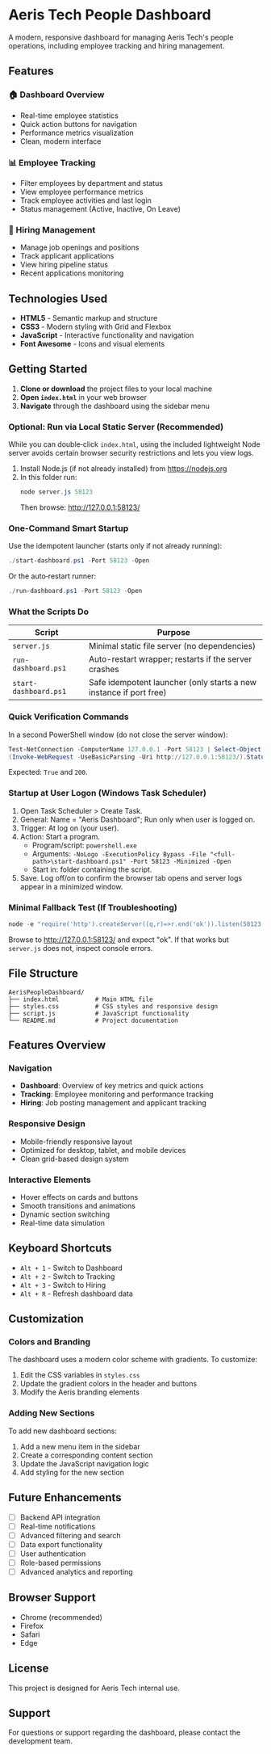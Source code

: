 # Aeris Tech People Dashboard

A modern, responsive dashboard for managing Aeris Tech's people operations, including employee tracking and hiring management.

## Features

### 🏠 Dashboard Overview
- Real-time employee statistics
- Quick action buttons for navigation
- Performance metrics visualization
- Clean, modern interface

### 📊 Employee Tracking
- Filter employees by department and status
- View employee performance metrics
- Track employee activities and last login
- Status management (Active, Inactive, On Leave)

### 👥 Hiring Management
- Manage job openings and positions
- Track applicant applications
- View hiring pipeline status
- Recent applications monitoring

## Technologies Used

- **HTML5** - Semantic markup and structure
- **CSS3** - Modern styling with Grid and Flexbox
- **JavaScript** - Interactive functionality and navigation
- **Font Awesome** - Icons and visual elements

## Getting Started

1. **Clone or download** the project files to your local machine
2. **Open `index.html`** in your web browser
3. **Navigate** through the dashboard using the sidebar menu

### Optional: Run via Local Static Server (Recommended)
While you can double‑click `index.html`, using the included lightweight Node server avoids certain browser security restrictions and lets you view logs.

1. Install Node.js (if not already installed) from https://nodejs.org
2. In this folder run:
	```powershell
	node server.js 58123
	```
	Then browse: http://127.0.0.1:58123/

### One-Command Smart Startup
Use the idempotent launcher (starts only if not already running):
```powershell
./start-dashboard.ps1 -Port 58123 -Open
```
Or the auto‑restart runner:
```powershell
./run-dashboard.ps1 -Port 58123 -Open
```

### What the Scripts Do
| Script | Purpose |
|--------|---------|
| `server.js` | Minimal static file server (no dependencies) |
| `run-dashboard.ps1` | Auto-restart wrapper; restarts if the server crashes |
| `start-dashboard.ps1` | Safe idempotent launcher (only starts a new instance if port free) |

### Quick Verification Commands
In a second PowerShell window (do not close the server window):
```powershell
Test-NetConnection -ComputerName 127.0.0.1 -Port 58123 | Select-Object -ExpandProperty TcpTestSucceeded
(Invoke-WebRequest -UseBasicParsing -Uri http://127.0.0.1:58123/).StatusCode
```
Expected: `True` and `200`.

### Startup at User Logon (Windows Task Scheduler)
1. Open Task Scheduler > Create Task.
2. General: Name = "Aeris Dashboard"; Run only when user is logged on.
3. Trigger: At log on (your user).
4. Action: Start a program.
	- Program/script: `powershell.exe`
	- Arguments: `-NoLogo -ExecutionPolicy Bypass -File "<full-path>\start-dashboard.ps1" -Port 58123 -Minimized -Open`
	- Start in: folder containing the script.
5. Save. Log off/on to confirm the browser tab opens and server logs appear in a minimized window.

### Minimal Fallback Test (If Troubleshooting)
```powershell
node -e "require('http').createServer((q,r)=>r.end('ok')).listen(58123,'0.0.0.0',()=>console.log('mini up'))"
```
Browse to http://127.0.0.1:58123/ and expect "ok". If that works but `server.js` does not, inspect console errors.

## File Structure

```
AerisPeopleDashboard/
├── index.html          # Main HTML file
├── styles.css          # CSS styles and responsive design
├── script.js           # JavaScript functionality
└── README.md           # Project documentation
```

## Features Overview

### Navigation
- **Dashboard**: Overview of key metrics and quick actions
- **Tracking**: Employee monitoring and performance tracking
- **Hiring**: Job posting management and applicant tracking

### Responsive Design
- Mobile-friendly responsive layout
- Optimized for desktop, tablet, and mobile devices
- Clean grid-based design system

### Interactive Elements
- Hover effects on cards and buttons
- Smooth transitions and animations
- Dynamic section switching
- Real-time data simulation

## Keyboard Shortcuts

- `Alt + 1` - Switch to Dashboard
- `Alt + 2` - Switch to Tracking
- `Alt + 3` - Switch to Hiring
- `Alt + R` - Refresh dashboard data

## Customization

### Colors and Branding
The dashboard uses a modern color scheme with gradients. To customize:

1. Edit the CSS variables in `styles.css`
2. Update the gradient colors in the header and buttons
3. Modify the Aeris branding elements

### Adding New Sections
To add new dashboard sections:

1. Add a new menu item in the sidebar
2. Create a corresponding content section
3. Update the JavaScript navigation logic
4. Add styling for the new section

## Future Enhancements

- [ ] Backend API integration
- [ ] Real-time notifications
- [ ] Advanced filtering and search
- [ ] Data export functionality
- [ ] User authentication
- [ ] Role-based permissions
- [ ] Advanced analytics and reporting

## Browser Support

- Chrome (recommended)
- Firefox
- Safari
- Edge

## License

This project is designed for Aeris Tech internal use.

## Support

For questions or support regarding the dashboard, please contact the development team.
